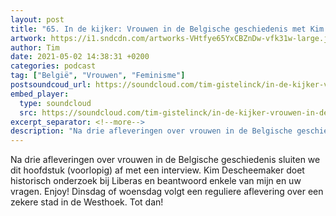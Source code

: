 ```yaml
---
layout: post
title: "65. In de kijker: Vrouwen in de Belgische geschiedenis met Kim Descheemaeker"
artwork: https://i1.sndcdn.com/artworks-VHtfye65YxCBZnDw-vfk31w-large.jpg
author: Tim
date: 2021-05-02 14:38:31 +0200
categories: podcast
tag: ["België", "Vrouwen", "Feminisme"]
postsoundcoud_url: https://soundcloud.com/tim-gistelinck/in-de-kijker-vrouwen-in-de-belgische-geschiedenis-met-kim-descheemaeker
embed_player:
  type: soundcloud
  src: https://soundcloud.com/tim-gistelinck/in-de-kijker-vrouwen-in-de-belgische-geschiedenis-met-kim-descheemaeker
excerpt_separator: <!--more-->
description: "Na drie afleveringen over vrouwen in de Belgische geschiedenis sluiten we dit hoofdstuk (voorlopig) af met een interview."
---
```

Na drie afleveringen over vrouwen in de Belgische geschiedenis sluiten we dit hoofdstuk (voorlopig) af met een interview. Kim Descheemaker doet historisch onderzoek bij Liberas en beantwoord enkele van mijn en uw vragen. Enjoy! Dinsdag of woensdag volgt een reguliere aflevering over een zekere stad in de Westhoek. Tot dan!